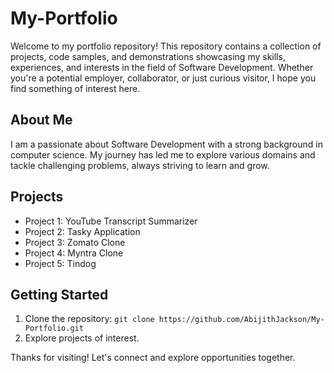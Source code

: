 # My-Portfolio

Welcome to my portfolio repository! This repository contains a collection of projects, code samples, and demonstrations showcasing my skills, experiences, and interests in the field of Software Development. Whether you're a potential employer, collaborator, or just curious visitor, I hope you find something of interest here.

## About Me

I am a passionate about Software Development with a strong background in computer science. My journey has led me to explore various domains and tackle challenging problems, always striving to learn and grow.

## Projects

- Project 1: YouTube Transcript Summarizer
- Project 2: Tasky Application
- Project 3: Zomato Clone
- Project 4: Myntra Clone
- Project 5: Tindog

## Getting Started

1. Clone the repository: `git clone https://github.com/AbijithJackson/My-Portfolio.git`
2. Explore projects of interest.


Thanks for visiting! Let's connect and explore opportunities together.
